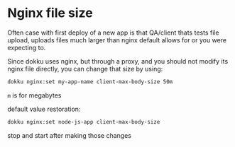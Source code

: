 # Nginx file size

Often case with first deploy of a new app is that QA/client thats tests file upload, uploads files much larger than nginx default allows for or you were expecting to.

Since dokku uses nginx, but through a proxy, and you should not modify its nginx file directly, you can change that size by using:

```bash
dokku nginx:set my-app-name client-max-body-size 50m
```

`m` is for megabytes

default value restoration:

```bash
dokku nginx:set node-js-app client-max-body-size
```

stop and start after making those changes
